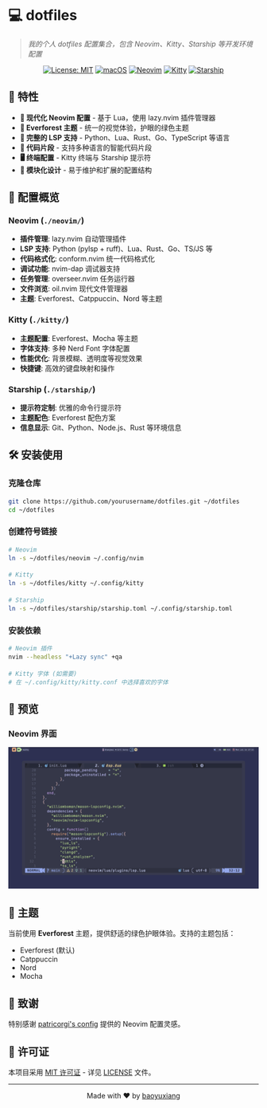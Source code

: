 # 💻 dotfiles

> _我的个人 dotfiles 配置集合，包含 Neovim、Kitty、Starship 等开发环境配置_

<div align="center">

[![License: MIT](https://img.shields.io/badge/License-MIT-yellow.svg)](https://opensource.org/licenses/MIT)
[![macOS](https://img.shields.io/badge/OS-macOS-blue?logo=apple&logoColor=white)](https://www.apple.com/macos/)
[![Neovim](https://img.shields.io/badge/Neovim-0.10+-green?logo=neovim&logoColor=white)](https://neovim.io/)
[![Kitty](https://img.shields.io/badge/Kitty-0.35+-orange?logo=kitty&logoColor=white)](https://sw.kovidgoyal.net/kitty/)
[![Starship](https://img.shields.io/badge/Starship-1.18+-purple?logo=starship&logoColor=white)](https://starship.rs/)

</div>

## 🚀 特性

- **🎨 现代化 Neovim 配置** - 基于 Lua，使用 lazy.nvim 插件管理器
- **🌲 Everforest 主题** - 统一的视觉体验，护眼的绿色主题
- **🔧 完整的 LSP 支持** - Python、Lua、Rust、Go、TypeScript 等语言
- **📝 代码片段** - 支持多种语言的智能代码片段
- **🖥️ 终端配置** - Kitty 终端与 Starship 提示符
- **🎯 模块化设计** - 易于维护和扩展的配置结构

## 📁 配置概览

### Neovim (`./neovim/`)
- **插件管理**: lazy.nvim 自动管理插件
- **LSP 支持**: Python (pylsp + ruff)、Lua、Rust、Go、TS/JS 等
- **代码格式化**: conform.nvim 统一代码格式化
- **调试功能**: nvim-dap 调试器支持
- **任务管理**: overseer.nvim 任务运行器
- **文件浏览**: oil.nvim 现代文件管理器
- **主题**: Everforest、Catppuccin、Nord 等主题

### Kitty (`./kitty/`)
- **主题配置**: Everforest、Mocha 等主题
- **字体支持**: 多种 Nerd Font 字体配置
- **性能优化**: 背景模糊、透明度等视觉效果
- **快捷键**: 高效的键盘映射和操作

### Starship (`./starship/`)
- **提示符定制**: 优雅的命令行提示符
- **主题配色**: Everforest 配色方案
- **信息显示**: Git、Python、Node.js、Rust 等环境信息

## 🛠️ 安装使用

### 克隆仓库
```bash
git clone https://github.com/yourusername/dotfiles.git ~/dotfiles
cd ~/dotfiles
```

### 创建符号链接
```bash
# Neovim
ln -s ~/dotfiles/neovim ~/.config/nvim

# Kitty
ln -s ~/dotfiles/kitty ~/.config/kitty

# Starship
ln -s ~/dotfiles/starship/starship.toml ~/.config/starship.toml
```

### 安装依赖
```bash
# Neovim 插件
nvim --headless "+Lazy sync" +qa

# Kitty 字体 (如需要)
# 在 ~/.config/kitty/kitty.conf 中选择喜欢的字体
```

## 📸 预览

### Neovim 界面
![Neovim Screenshot](screenshots/neovim.png)

## 🎨 主题

当前使用 **Everforest** 主题，提供舒适的绿色护眼体验。支持的主题包括：
- Everforest (默认)
- Catppuccin
- Nord
- Mocha

## 🤝 致谢

特别感谢 [patricorgi's config](https://github.com/patricorgi/dotfiles) 提供的 Neovim 配置灵感。

## 📄 许可证

本项目采用 [MIT 许可证](LICENSE) - 详见 [LICENSE](LICENSE) 文件。

---

<div align="center">
Made with ❤️ by <a href="https://github.com/yourusername">baoyuxiang</a>
</div>
